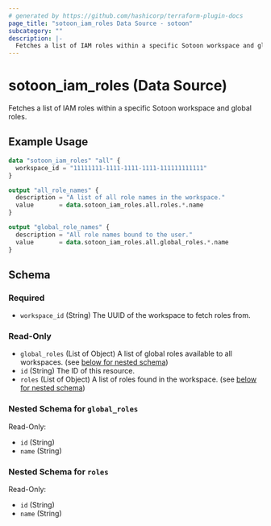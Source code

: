 ```yaml
---
# generated by https://github.com/hashicorp/terraform-plugin-docs
page_title: "sotoon_iam_roles Data Source - sotoon"
subcategory: ""
description: |-
  Fetches a list of IAM roles within a specific Sotoon workspace and global roles.
---
```


# sotoon_iam_roles (Data Source)

Fetches a list of IAM roles within a specific Sotoon workspace and global roles.

## Example Usage

```terraform
data "sotoon_iam_roles" "all" {
  workspace_id = "11111111-1111-1111-1111-111111111111"
}

output "all_role_names" {
  description = "A list of all role names in the workspace."
  value       = data.sotoon_iam_roles.all.roles.*.name
}

output "global_role_names" {
  description = "All role names bound to the user."
  value       = data.sotoon_iam_roles.all.global_roles.*.name
}
```

<!-- schema generated by tfplugindocs -->
## Schema

### Required

- `workspace_id` (String) The UUID of the workspace to fetch roles from.

### Read-Only

- `global_roles` (List of Object) A list of global roles available to all workspaces. (see [below for nested schema](#nestedatt--global_roles))
- `id` (String) The ID of this resource.
- `roles` (List of Object) A list of roles found in the workspace. (see [below for nested schema](#nestedatt--roles))

<a id="nestedatt--global_roles"></a>
### Nested Schema for `global_roles`

Read-Only:

- `id` (String)
- `name` (String)


<a id="nestedatt--roles"></a>
### Nested Schema for `roles`

Read-Only:

- `id` (String)
- `name` (String)
